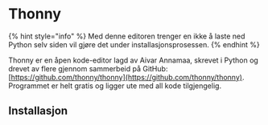 # Thonny

{% hint style="info" %}
Med denne editoren trenger en ikke å laste ned Python selv siden vil gjøre det under installasjonsprosessen.
{% endhint %}

Thonny er en åpen kode-editor lagd av Aivar Annamaa, skrevet i Python og drevet av flere gjennom sammerbeid på GitHub: [https://github.com/thonny/thonny](https://github.com/thonny/thonny). Programmet er helt gratis og ligger ute med all kode tilgjengelig.

## Installasjon
